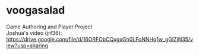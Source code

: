 # voogasalad

Game Authoring and Player Project  
Joshua's video (jrf36):  
 https://drive.google.com/file/d/16ORFObCQxgxGh0LFoNNHq1w_gGlZjN35/view?usp=sharing